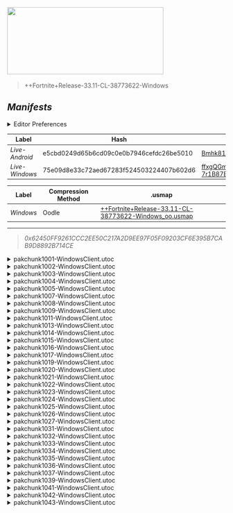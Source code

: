 <a href="#manifests">
  <img style="pointer-events: none" src="https://raw.githubusercontent.com/Tectors/fn-archive/master/.github/source/dependents/gen.33.11.svg" width="360" height="155"\>
</a>

 >  
  
  > ++Fortnite+Release-33.11-CL-38773622-Windows

## *Manifests*
<details>
  <summary>Editor Preferences</summary>

 > 
    ((Value="0x106B870C4F18C617510178913431943D52829093805F4AC151716207F1D5478B",Guid="02A94B6E1D64352BBF332D801395069C"),(Value="0x1EF008EB048987C358F112095E2BE13B27429A1D990E957D08E79A0F58B55584",Guid="0CD9ED7A97214AD457FA85684FE090B9"),(Value="0xB098B56F5063FA737281548A7F0DBB092FC741043A2419C859887B55724AE823",Guid="1AAE4EC52903C3E43A4EFF4C124A23B3"),(Value="0x3A647AE6065F32BFD869E8C23B32FFCA6D9801CB8B9FFCD23454C92DD4DBD7F8",Guid="1E8F4857F5C74E2E544D020B8594D855"),(Value="0xE607CCA78FF6DC79112229F7AC3F356F8521B87F26B98B23654427C9BE7C9A0D",Guid="2071F7A7C5CCCDD3348461241F90CA95"),(Value="0x04AC664338F97CDB58C96316FEE8CA6B0A09AB563F553018EB818E2C12B535B8",Guid="26021F66A417204C4528397FC89B4FD7"),(Value="0x40BD43CD3C884279E89B6D846B26835BE9DBBD6A3C8B59A2B42B40302EC8EB9A",Guid="32764FCBF59EE921F09499469FF79875"),(Value="0x5C13184298650A4F9D045B99B41CEB2302CD9E99B197880A12CCAC168277C9AA",Guid="32AA2546A88B1797C12F9C35A8492CD2"),(Value="0x306DDF8245CE662F1A1A73D4F15B0FE16F360AF6631EFEED10F411F2565D62F4",Guid="38D31B8D75B45FE43423A479A2A76E16"),(Value="0x9EDF2E2C53A37E3BA5BA734F5199C2CABB1DA8F67195ED9734A640957658F501",Guid="431FB998877020823CAE2A8E617FC6F4"),(Value="0xD0ACD8DAAE8AF72E5E3741FA587758E97B440C780C23D846802C057D32A3B254",Guid="4538F6D411E3A548ED65FC9F04FE46DE"),(Value="0x0451A41C3B00C333A505222D5F2AF23958658540AC20B912C571C5CACE49C12C",Guid="4744CB522E987917912D3EBE55FCCDD5"),(Value="0xB03CE4663994BA08AB3AED6255D04915CA1DAF74000A15DFA23D605D1D984143",Guid="50B2925BE94FDDD614E135A07311E0CD"),(Value="0x1963DCBBE5513EDBB55823A244224747969D4B3229FF89DD5D3ED32D9F2E0DBE",Guid="540DEA2C5E3510D32704C41A4B323118"),(Value="0x78A938014B48C44006C542D614A2E75646F81E3E69C3818AD1433FC4B5517F1E",Guid="5AF3DCF487A866620466420D51E86C1B"),(Value="0x89DC9C2A803245BE6E53C64CB278B5939E2043443CF711A5E31BE9D60CA4DD90",Guid="5E30C7403A702908F7E67AFC6C9C5BF4"),(Value="0x689728EEF4582756FA0DE3554B7456B52F70DF7DCEE8BFB844AD2253ECD844CF",Guid="705A823F504C8403CEDC4051093E32DF"),(Value="0x89D7A5CABEDBD9D9C126B928D76BB51FB7D40ADFC4D4F0F44E9DD43E83BF8B41",Guid="71D436C87063424964A94E713024B9E6"),(Value="0xDED2990257FA7FAD6F13B2A063315C15609B8365B69194CADFC3C0A885520C0B",Guid="764FF921F91FF41FAFBCFB6B899027E9"),(Value="0x2C787935C39B9E0E1537786B584BEB4507C5FF71FA22710E5CE970C89F8EE91C",Guid="7857ECCA6B0B91759DC87671F8DCCC62"),(Value="0x862537C2A318B5E0671BDFEE05AEDA6FDB2D7F9A032274BFAD8444213F7E5A3B",Guid="7B4FD16578D7BA2E89C3EC959266F335"),(Value="0xCB3E8C64CD835D3581553652A638ED69A024DB223703922FB5BF5A94610C5190",Guid="8207433B768D45F10DF899C58D4DA5A8"),(Value="0x24E22AE4B7851B223AEDAC70E1467BD579E3C9FC38B0FC91542068026CB42273",Guid="86ED92FA0E4776D8D3B60F8259B393A9"),(Value="0x3DB53E3AA0D5C2E91B268F4C2FC258C19182E3D429A6E324B0BE0698AA48167D",Guid="9BECF2F1BD7EEB85DBB2A7721E3FB8D2"),(Value="0x077C21229F811035351CE68D21758D8B892C087581A9F03D52C132440563CE13",Guid="A69F223BF8EAC85B7968C06A3A8748C7"),(Value="0xD1584FAE4702AC05F41AE5BC2D5A656061B719C013E5FA0D734D88FE9F7B1F68",Guid="A76470952FE7FC15145AE4E1EB9D85A7"),(Value="0x281FF77908454A98474F06CF7122FED996542636D9726207B2C3BC9CDC5EEA84",Guid="ABA511C2F9B2E385A7D190A7E0C16DE4"),(Value="0xA92D5F9AC18B97F477CFB8D8395259DA2FC3F3E32A3B3CA582606BECD66BA910",Guid="B9A0974966FFA6519F942CB8ABC6DE65"),(Value="0x5FDADE1F8824EFA88FA672A7600B25F34F6A26B111CAF223159AB81FC24494EC",Guid="CBDFCC904B6577B868E32565F7F4605C"),(Value="0xA627D7EDCBAF9FF667481A81C701BEBF471D181F58883A19AE434FED39240AAF",Guid="CD71F014D32872D388A7AF01D94B1C15"),(Value="0x6D503CA069AD6FF51E0B275EA9D2DD93A95FDAEA0EE2A2EF184ECAC0EC8A4BF4",Guid="D9A43D5EF8EC6AC2DADE89B7B345B4A9"),(Value="0x2A722554A8800A3BBA9611DD94DA1B7DEECF24A6B39355CD342F46367F96E2A4",Guid="F1FD75AEB8137DD7B45C83780192AA98"),(Value="0xDE43349965384A4009A00D3C0C01627EB4E7143C11BB5ADE44AD967331F7AC36",Guid="F4F783537F2D2C107AE36A4A35E9CFFC"),(Value="0x3E1A7136F86A556705DA04ECB2E5F2F838398354E6D4EC8AB6DD02586AD47270",Guid="FFA545CC9145A22C3945CD5850E69A8F"))
</details>

| Label | Hash | Route |
| - | - | - |
| *Live-Android* | e5cbd0249d65b6cd09c0e0b7946cefdc26be5010 | [Bmhk81mvJkfpG2Sr80i3iuU2ka202Q](https://github.com/Tectors/fn-archive/blob/master/manifests/Bmhk81mvJkfpG2Sr80i3iuU2ka202Q.manifest) |
| *Live-Windows* | 75e09d8e33c72aed67283f524503224407b602d6 | [ffxgQGm-7r1B87BTbUmgZw7IMCSnIw](https://github.com/Tectors/fn-archive/blob/master/manifests/ffxgQGm-7r1B87BTbUmgZw7IMCSnIw.manifest) |


| Label | Compression Method | .usmap |
| - | - | - |
| *Windows* | Oodle | [++Fortnite+Release-33.11-CL-38773622-Windows_oo.usmap](https://github.com/Tectors/fn-archive/blob/master/manifests/mappings/++Fortnite+Release-33.11-CL-38773622-Windows_oo.usmap) |

---

> *0x62450FF9261CCC2EE50C217A2D9EE97F05F09203CF6E395B7CAB9D8892B714CE*

<details>
  <summary>pakchunk1001-WindowsClient.utoc</summary>

 > 
    0x106B870C4F18C617510178913431943D52829093805F4AC151716207F1D5478B
    KEYCHAIN: 02A94B6E1D64352BBF332D801395069C:EGuHDE8YxhdRAXiRNDGUPVKCkJOAX0rBUXFiB/HVR4s=

  <img src="https://raw.githubusercontent.com/Tectors/fn-archive/master/.github/source/dependents/referred/Pickaxe_AlmondSplash.svg" width="100"> <img src="https://raw.githubusercontent.com/Tectors/fn-archive/master/.github/source/dependents/referred/Character_AlmondSplash.svg" width="100"> <img src="https://raw.githubusercontent.com/Tectors/fn-archive/master/.github/source/dependents/referred/Backpack_AlmondSplash.svg" width="100"> 
</details>

<details>
  <summary>pakchunk1002-WindowsClient.utoc</summary>

 > 
    0x1EF008EB048987C358F112095E2BE13B27429A1D990E957D08E79A0F58B55584
    KEYCHAIN: 0CD9ED7A97214AD457FA85684FE090B9:HvAI6wSJh8NY8RIJXivhOydCmh2ZDpV9COeaD1i1VYQ=

  </details>

<details>
  <summary>pakchunk1003-WindowsClient.utoc</summary>

 > 
    0xB098B56F5063FA737281548A7F0DBB092FC741043A2419C859887B55724AE823
    KEYCHAIN: 1AAE4EC52903C3E43A4EFF4C124A23B3:sJi1b1Bj+nNygVSKfw27CS/HQQQ6JBnIWYh7VXJK6CM=

  <img src="https://raw.githubusercontent.com/Tectors/fn-archive/master/.github/source/dependents/referred/Pickaxe_TofuResort.svg" width="100"> <img src="https://raw.githubusercontent.com/Tectors/fn-archive/master/.github/source/dependents/referred/Character_TofuResort.svg" width="100"> <img src="https://raw.githubusercontent.com/Tectors/fn-archive/master/.github/source/dependents/referred/Backpack_TofuResort.svg" width="100"> 
</details>

<details>
  <summary>pakchunk1004-WindowsClient.utoc</summary>

 > 
    0x3A647AE6065F32BFD869E8C23B32FFCA6D9801CB8B9FFCD23454C92DD4DBD7F8
    KEYCHAIN: 1E8F4857F5C74E2E544D020B8594D855:OmR65gZfMr/YaejCOzL/ym2YAcuLn/zSNFTJLdTb1/g=

  <img src="https://raw.githubusercontent.com/Tectors/fn-archive/master/.github/source/dependents/referred/Wrap_MustardToast.svg" width="100"> <img src="https://raw.githubusercontent.com/Tectors/fn-archive/master/.github/source/dependents/referred/Pickaxe_MustardToast.svg" width="100"> <img src="https://raw.githubusercontent.com/Tectors/fn-archive/master/.github/source/dependents/referred/Pickaxe_FreightCalf.svg" width="100"> <img src="https://raw.githubusercontent.com/Tectors/fn-archive/master/.github/source/dependents/referred/Character_MustardToast.svg" width="100"> <img src="https://raw.githubusercontent.com/Tectors/fn-archive/master/.github/source/dependents/referred/Character_FreightCalf.svg" width="100"> <img src="https://raw.githubusercontent.com/Tectors/fn-archive/master/.github/source/dependents/referred/Backpack_MustardToast.svg" width="100"> <img src="https://raw.githubusercontent.com/Tectors/fn-archive/master/.github/source/dependents/referred/Backpack_FreightCalf.svg" width="100"> 
</details>

<details>
  <summary>pakchunk1005-WindowsClient.utoc</summary>

 > 
    0xE607CCA78FF6DC79112229F7AC3F356F8521B87F26B98B23654427C9BE7C9A0D
    KEYCHAIN: 2071F7A7C5CCCDD3348461241F90CA95:5gfMp4/23HkRIin3rD81b4UhuH8muYsjZUQnyb58mg0=

  <img src="https://raw.githubusercontent.com/Tectors/fn-archive/master/.github/source/dependents/referred/Shoes_SurpriseStep.svg" width="100"> <img src="https://raw.githubusercontent.com/Tectors/fn-archive/master/.github/source/dependents/referred/Shoes_StemDotTwirl.svg" width="100"> <img src="https://raw.githubusercontent.com/Tectors/fn-archive/master/.github/source/dependents/referred/Shoes_StemDotTempo.svg" width="100"> <img src="https://raw.githubusercontent.com/Tectors/fn-archive/master/.github/source/dependents/referred/Shoes_StemDotBallet.svg" width="100"> <img src="https://raw.githubusercontent.com/Tectors/fn-archive/master/.github/source/dependents/referred/Shoes_JoyJingle.svg" width="100"> 
</details>

<details>
  <summary>pakchunk1007-WindowsClient.utoc</summary>

 > 
    0x04AC664338F97CDB58C96316FEE8CA6B0A09AB563F553018EB818E2C12B535B8
    KEYCHAIN: 26021F66A417204C4528397FC89B4FD7:BKxmQzj5fNtYyWMW/ujKawoJq1Y/VTAY64GOLBK1Nbg=

  <img src="https://raw.githubusercontent.com/Tectors/fn-archive/master/.github/source/dependents/referred/Pickaxe_CordSyrup.svg" width="100"> <img src="https://raw.githubusercontent.com/Tectors/fn-archive/master/.github/source/dependents/referred/Character_CordSyrup.svg" width="100"> <img src="https://raw.githubusercontent.com/Tectors/fn-archive/master/.github/source/dependents/referred/Backpack_CordSyrup.svg" width="100"> 
</details>

<details>
  <summary>pakchunk1008-WindowsClient.utoc</summary>

 > 
    0x40BD43CD3C884279E89B6D846B26835BE9DBBD6A3C8B59A2B42B40302EC8EB9A
    KEYCHAIN: 32764FCBF59EE921F09499469FF79875:QL1DzTyIQnnom22EayaDW+nbvWo8i1mitCtAMC7I65o=

  <img src="https://raw.githubusercontent.com/Tectors/fn-archive/master/.github/source/dependents/referred/Wrap_TennisLeash.svg" width="100"> <img src="https://raw.githubusercontent.com/Tectors/fn-archive/master/.github/source/dependents/referred/Pickaxe_TennisLeash.svg" width="100"> <img src="https://raw.githubusercontent.com/Tectors/fn-archive/master/.github/source/dependents/referred/Backpack_TennisLeash.svg" width="100"> 
</details>

<details>
  <summary>pakchunk1009-WindowsClient.utoc</summary>

 > 
    0x5C13184298650A4F9D045B99B41CEB2302CD9E99B197880A12CCAC168277C9AA
    KEYCHAIN: 32AA2546A88B1797C12F9C35A8492CD2:XBMYQphlCk+dBFuZtBzrIwLNnpmxl4gKEsysFoJ3yao=

  <img src="https://raw.githubusercontent.com/Tectors/fn-archive/master/.github/source/dependents/referred/Shoes_StemDotWaltz.svg" width="100"> <img src="https://raw.githubusercontent.com/Tectors/fn-archive/master/.github/source/dependents/referred/Shoes_StemDotTrot.svg" width="100"> <img src="https://raw.githubusercontent.com/Tectors/fn-archive/master/.github/source/dependents/referred/Shoes_StemDotDemi.svg" width="100"> <img src="https://raw.githubusercontent.com/Tectors/fn-archive/master/.github/source/dependents/referred/Shoes_StemDotChaCha.svg" width="100"> 
</details>

<details>
  <summary>pakchunk1011-WindowsClient.utoc</summary>

 > 
    0x306DDF8245CE662F1A1A73D4F15B0FE16F360AF6631EFEED10F411F2565D62F4
    KEYCHAIN: 38D31B8D75B45FE43423A479A2A76E16:MG3fgkXOZi8aGnPU8VsP4W82CvZjHv7tEPQR8lZdYvQ=

  </details>

<details>
  <summary>pakchunk1013-WindowsClient.utoc</summary>

 > 
    0x9EDF2E2C53A37E3BA5BA734F5199C2CABB1DA8F67195ED9734A640957658F501
    KEYCHAIN: 431FB998877020823CAE2A8E617FC6F4:nt8uLFOjfjulunNPUZnCyrsdqPZxle2XNKZAlXZY9QE=

  <img src="https://raw.githubusercontent.com/Tectors/fn-archive/master/.github/source/dependents/referred/Wrap_SequinPie.svg" width="100"> <img src="https://raw.githubusercontent.com/Tectors/fn-archive/master/.github/source/dependents/referred/Pickaxe_SequinPie.svg" width="100"> <img src="https://raw.githubusercontent.com/Tectors/fn-archive/master/.github/source/dependents/referred/EID_SequinPie.svg" width="100"> <img src="https://raw.githubusercontent.com/Tectors/fn-archive/master/.github/source/dependents/referred/Character_SequinPie.svg" width="100"> <img src="https://raw.githubusercontent.com/Tectors/fn-archive/master/.github/source/dependents/referred/Backpack_SequinPie.svg" width="100"> 
</details>

<details>
  <summary>pakchunk1014-WindowsClient.utoc</summary>

 > 
    0xD0ACD8DAAE8AF72E5E3741FA587758E97B440C780C23D846802C057D32A3B254
    KEYCHAIN: 4538F6D411E3A548ED65FC9F04FE46DE:0KzY2q6K9y5eN0H6WHdY6XtEDHgMI9hGgCwFfTKjslQ=

  </details>

<details>
  <summary>pakchunk1015-WindowsClient.utoc</summary>

 > 
    0x0451A41C3B00C333A505222D5F2AF23958658540AC20B912C571C5CACE49C12C
    KEYCHAIN: 4744CB522E987917912D3EBE55FCCDD5:BFGkHDsAwzOlBSItXyryOVhlhUCsILkSxXHFys5JwSw=

  <img src="https://raw.githubusercontent.com/Tectors/fn-archive/master/.github/source/dependents/referred/Character_DerbySwarm.svg" width="100"> 
</details>

<details>
  <summary>pakchunk1016-WindowsClient.utoc</summary>

 > 
    0xB03CE4663994BA08AB3AED6255D04915CA1DAF74000A15DFA23D605D1D984143
    KEYCHAIN: 50B2925BE94FDDD614E135A07311E0CD:sDzkZjmUugirOu1iVdBJFcodr3QAChXfoj1gXR2YQUM=

  <img src="https://raw.githubusercontent.com/Tectors/fn-archive/master/.github/source/dependents/referred/Character_SourWire.svg" width="100"> 
</details>

<details>
  <summary>pakchunk1017-WindowsClient.utoc</summary>

 > 
    0x1963DCBBE5513EDBB55823A244224747969D4B3229FF89DD5D3ED32D9F2E0DBE
    KEYCHAIN: 540DEA2C5E3510D32704C41A4B323118:GWPcu+VRPtu1WCOiRCJHR5adSzIp/4ndXT7TLZ8uDb4=

  <img src="https://raw.githubusercontent.com/Tectors/fn-archive/master/.github/source/dependents/referred/Shoes_SweetTreat.svg" width="100"> <img src="https://raw.githubusercontent.com/Tectors/fn-archive/master/.github/source/dependents/referred/Shoes_LungeStreamPitch.svg" width="100"> <img src="https://raw.githubusercontent.com/Tectors/fn-archive/master/.github/source/dependents/referred/Shoes_LungeStreamMezzo.svg" width="100"> <img src="https://raw.githubusercontent.com/Tectors/fn-archive/master/.github/source/dependents/referred/Shoes_LungeStreamAlto.svg" width="100"> 
</details>

<details>
  <summary>pakchunk1019-WindowsClient.utoc</summary>

 > 
    0x78A938014B48C44006C542D614A2E75646F81E3E69C3818AD1433FC4B5517F1E
    KEYCHAIN: 5AF3DCF487A866620466420D51E86C1B:eKk4AUtIxEAGxULWFKLnVkb4Hj5pw4GK0UM/xLVRfx4=

  <img src="https://raw.githubusercontent.com/Tectors/fn-archive/master/.github/source/dependents/referred/Character_TuckBeetle.svg" width="100"> 
</details>

<details>
  <summary>pakchunk1020-WindowsClient.utoc</summary>

 > 
    0x89DC9C2A803245BE6E53C64CB278B5939E2043443CF711A5E31BE9D60CA4DD90
    KEYCHAIN: 5E30C7403A702908F7E67AFC6C9C5BF4:idycKoAyRb5uU8ZMsni1k54gQ0Q89xGl4xvp1gyk3ZA=

  <img src="https://raw.githubusercontent.com/Tectors/fn-archive/master/.github/source/dependents/referred/Pickaxe_FeatherMudLounge.svg" width="100"> <img src="https://raw.githubusercontent.com/Tectors/fn-archive/master/.github/source/dependents/referred/Pickaxe_FeatherMudGlance.svg" width="100"> <img src="https://raw.githubusercontent.com/Tectors/fn-archive/master/.github/source/dependents/referred/EID_FeatherMudLounge.svg" width="100"> <img src="https://raw.githubusercontent.com/Tectors/fn-archive/master/.github/source/dependents/referred/EID_FeatherMud.svg" width="100"> <img src="https://raw.githubusercontent.com/Tectors/fn-archive/master/.github/source/dependents/referred/Character_FeatherMudLounge.svg" width="100"> <img src="https://raw.githubusercontent.com/Tectors/fn-archive/master/.github/source/dependents/referred/Character_FeatherMudGlance.svg" width="100"> <img src="https://raw.githubusercontent.com/Tectors/fn-archive/master/.github/source/dependents/referred/Backpack_FeatherMudLounge.svg" width="100"> <img src="https://raw.githubusercontent.com/Tectors/fn-archive/master/.github/source/dependents/referred/Backpack_FeatherMudGlance.svg" width="100"> 
</details>

<details>
  <summary>pakchunk1021-WindowsClient.utoc</summary>

 > 
    0x689728EEF4582756FA0DE3554B7456B52F70DF7DCEE8BFB844AD2253ECD844CF
    KEYCHAIN: 705A823F504C8403CEDC4051093E32DF:aJco7vRYJ1b6DeNVS3RWtS9w333O6L+4RK0iU+zYRM8=

  <img src="https://raw.githubusercontent.com/Tectors/fn-archive/master/.github/source/dependents/referred/EID_Soar.svg" width="100"> 
</details>

<details>
  <summary>pakchunk1022-WindowsClient.utoc</summary>

 > 
    0x89D7A5CABEDBD9D9C126B928D76BB51FB7D40ADFC4D4F0F44E9DD43E83BF8B41
    KEYCHAIN: 71D436C87063424964A94E713024B9E6:idelyr7b2dnBJrko12u1H7fUCt/E1PD0Tp3UPoO/i0E=

  </details>

<details>
  <summary>pakchunk1023-WindowsClient.utoc</summary>

 > 
    0xDED2990257FA7FAD6F13B2A063315C15609B8365B69194CADFC3C0A885520C0B
    KEYCHAIN: 764FF921F91FF41FAFBCFB6B899027E9:3tKZAlf6f61vE7KgYzFcFWCbg2W2kZTK38PAqIVSDAs=

  <img src="https://raw.githubusercontent.com/Tectors/fn-archive/master/.github/source/dependents/referred/Character_PastelGlazeGrain.svg" width="100"> <img src="https://raw.githubusercontent.com/Tectors/fn-archive/master/.github/source/dependents/referred/Backpack_PastelGlazeGrain.svg" width="100"> <img src="https://raw.githubusercontent.com/Tectors/fn-archive/master/.github/source/dependents/referred/Backpack_PastelGlazeGift.svg" width="100"> 
</details>

<details>
  <summary>pakchunk1024-WindowsClient.utoc</summary>

 > 
    0x2C787935C39B9E0E1537786B584BEB4507C5FF71FA22710E5CE970C89F8EE91C
    KEYCHAIN: 7857ECCA6B0B91759DC87671F8DCCC62:LHh5NcObng4VN3hrWEvrRQfF/3H6InEOXOlwyJ+O6Rw=

  </details>

<details>
  <summary>pakchunk1025-WindowsClient.utoc</summary>

 > 
    0x862537C2A318B5E0671BDFEE05AEDA6FDB2D7F9A032274BFAD8444213F7E5A3B
    KEYCHAIN: 7B4FD16578D7BA2E89C3EC959266F335:hiU3wqMYteBnG9/uBa7ab9stf5oDInS/rYREIT9+Wjs=

  </details>

<details>
  <summary>pakchunk1026-WindowsClient.utoc</summary>

 > 
    0xCB3E8C64CD835D3581553652A638ED69A024DB223703922FB5BF5A94610C5190
    KEYCHAIN: 8207433B768D45F10DF899C58D4DA5A8:yz6MZM2DXTWBVTZSpjjtaaAk2yI3A5Ivtb9alGEMUZA=

  <img src="https://raw.githubusercontent.com/Tectors/fn-archive/master/.github/source/dependents/referred/EID_AlmondSplash.svg" width="100"> 
</details>

<details>
  <summary>pakchunk1027-WindowsClient.utoc</summary>

 > 
    0x24E22AE4B7851B223AEDAC70E1467BD579E3C9FC38B0FC91542068026CB42273
    KEYCHAIN: 86ED92FA0E4776D8D3B60F8259B393A9:JOIq5LeFGyI67axw4UZ71Xnjyfw4sPyRVCBoAmy0InM=

  <img src="https://raw.githubusercontent.com/Tectors/fn-archive/master/.github/source/dependents/referred/Pickaxe_PageTruffle.svg" width="100"> <img src="https://raw.githubusercontent.com/Tectors/fn-archive/master/.github/source/dependents/referred/Character_PageTruffle.svg" width="100"> <img src="https://raw.githubusercontent.com/Tectors/fn-archive/master/.github/source/dependents/referred/Backpack_PageTruffleBead.svg" width="100"> <img src="https://raw.githubusercontent.com/Tectors/fn-archive/master/.github/source/dependents/referred/Backpack_PageTruffle.svg" width="100"> 
</details>

<details>
  <summary>pakchunk1031-WindowsClient.utoc</summary>

 > 
    0x3DB53E3AA0D5C2E91B268F4C2FC258C19182E3D429A6E324B0BE0698AA48167D
    KEYCHAIN: 9BECF2F1BD7EEB85DBB2A7721E3FB8D2:PbU+OqDVwukbJo9ML8JYwZGC49QppuMksL4GmKpIFn0=

  </details>

<details>
  <summary>pakchunk1032-WindowsClient.utoc</summary>

 > 
    0x077C21229F811035351CE68D21758D8B892C087581A9F03D52C132440563CE13
    KEYCHAIN: A69F223BF8EAC85B7968C06A3A8748C7:B3whIp+BEDU1HOaNIXWNi4ksCHWBqfA9UsEyRAVjzhM=

  <img src="https://raw.githubusercontent.com/Tectors/fn-archive/master/.github/source/dependents/referred/EID_Polarity.svg" width="100"> 
</details>

<details>
  <summary>pakchunk1033-WindowsClient.utoc</summary>

 > 
    0xD1584FAE4702AC05F41AE5BC2D5A656061B719C013E5FA0D734D88FE9F7B1F68
    KEYCHAIN: A76470952FE7FC15145AE4E1EB9D85A7:0VhPrkcCrAX0GuW8LVplYGG3GcAT5foNc02I/p97H2g=

  </details>

<details>
  <summary>pakchunk1034-WindowsClient.utoc</summary>

 > 
    0x281FF77908454A98474F06CF7122FED996542636D9726207B2C3BC9CDC5EEA84
    KEYCHAIN: ABA511C2F9B2E385A7D190A7E0C16DE4:KB/3eQhFSphHTwbPcSL+2ZZUJjbZcmIHssO8nNxe6oQ=

  </details>

<details>
  <summary>pakchunk1035-WindowsClient.utoc</summary>

 > 
    0xA92D5F9AC18B97F477CFB8D8395259DA2FC3F3E32A3B3CA582606BECD66BA910
    KEYCHAIN: B9A0974966FFA6519F942CB8ABC6DE65:qS1fmsGLl/R3z7jYOVJZ2i/D8+MqOzylgmBr7NZrqRA=

  <img src="https://raw.githubusercontent.com/Tectors/fn-archive/master/.github/source/dependents/referred/Pickaxe_SwissKale.svg" width="100"> <img src="https://raw.githubusercontent.com/Tectors/fn-archive/master/.github/source/dependents/referred/EID_SwissKale.svg" width="100"> <img src="https://raw.githubusercontent.com/Tectors/fn-archive/master/.github/source/dependents/referred/Character_SwissKale.svg" width="100"> <img src="https://raw.githubusercontent.com/Tectors/fn-archive/master/.github/source/dependents/referred/Backpack_SwissKale.svg" width="100"> 
</details>

<details>
  <summary>pakchunk1036-WindowsClient.utoc</summary>

 > 
    0x5FDADE1F8824EFA88FA672A7600B25F34F6A26B111CAF223159AB81FC24494EC
    KEYCHAIN: CBDFCC904B6577B868E32565F7F4605C:X9reH4gk76iPpnKnYAsl809qJrERyvIjFZq4H8JElOw=

  <img src="https://raw.githubusercontent.com/Tectors/fn-archive/master/.github/source/dependents/referred/EID_PastelGlaze.svg" width="100"> 
</details>

<details>
  <summary>pakchunk1037-WindowsClient.utoc</summary>

 > 
    0xA627D7EDCBAF9FF667481A81C701BEBF471D181F58883A19AE434FED39240AAF
    KEYCHAIN: CD71F014D32872D388A7AF01D94B1C15:pifX7cuvn/ZnSBqBxwG+v0cdGB9YiDoZrkNP7TkkCq8=

  <img src="https://raw.githubusercontent.com/Tectors/fn-archive/master/.github/source/dependents/referred/EID_Streamline.svg" width="100"> 
</details>

<details>
  <summary>pakchunk1039-WindowsClient.utoc</summary>

 > 
    0x6D503CA069AD6FF51E0B275EA9D2DD93A95FDAEA0EE2A2EF184ECAC0EC8A4BF4
    KEYCHAIN: D9A43D5EF8EC6AC2DADE89B7B345B4A9:bVA8oGmtb/UeCydeqdLdk6lf2uoO4qLvGE7KwOyKS/Q=

  <img src="https://raw.githubusercontent.com/Tectors/fn-archive/master/.github/source/dependents/referred/EID_Crosswalk.svg" width="100"> 
</details>

<details>
  <summary>pakchunk1041-WindowsClient.utoc</summary>

 > 
    0x2A722554A8800A3BBA9611DD94DA1B7DEECF24A6B39355CD342F46367F96E2A4
    KEYCHAIN: F1FD75AEB8137DD7B45C83780192AA98:KnIlVKiACju6lhHdlNobfe7PJKazk1XNNC9GNn+W4qQ=

  <img src="https://raw.githubusercontent.com/Tectors/fn-archive/master/.github/source/dependents/referred/Wrap_BeetTread.svg" width="100"> <img src="https://raw.githubusercontent.com/Tectors/fn-archive/master/.github/source/dependents/referred/Pickaxe_BeetTread.svg" width="100"> <img src="https://raw.githubusercontent.com/Tectors/fn-archive/master/.github/source/dependents/referred/Character_BeetTread.svg" width="100"> <img src="https://raw.githubusercontent.com/Tectors/fn-archive/master/.github/source/dependents/referred/Backpack_BeetTread.svg" width="100"> 
</details>

<details>
  <summary>pakchunk1042-WindowsClient.utoc</summary>

 > 
    0xDE43349965384A4009A00D3C0C01627EB4E7143C11BB5ADE44AD967331F7AC36
    KEYCHAIN: F4F783537F2D2C107AE36A4A35E9CFFC:3kM0mWU4SkAJoA08DAFifrTnFDwRu1reRK2WczH3rDY=

  </details>

<details>
  <summary>pakchunk1043-WindowsClient.utoc</summary>

 > 
    0x3E1A7136F86A556705DA04ECB2E5F2F838398354E6D4EC8AB6DD02586AD47270
    KEYCHAIN: FFA545CC9145A22C3945CD5850E69A8F:PhpxNvhqVWcF2gTssuXy+Dg5g1Tm1OyKtt0CWGrUcnA=

  <img src="https://raw.githubusercontent.com/Tectors/fn-archive/master/.github/source/dependents/referred/EID_Macintosh.svg" width="100"> 
</details>

